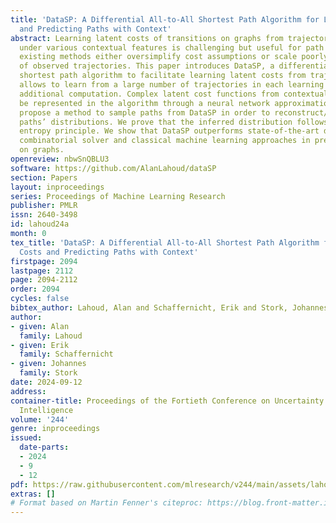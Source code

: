 ```yaml
---
title: 'DataSP: A Differential All-to-All Shortest Path Algorithm for Learning Costs
  and Predicting Paths with Context'
abstract: Learning latent costs of transitions on graphs from trajectories demonstrations
  under various contextual features is challenging but useful for path planning. Yet,
  existing methods either oversimplify cost assumptions or scale poorly with the number
  of observed trajectories. This paper introduces DataSP, a differentiable all-to-all
  shortest path algorithm to facilitate learning latent costs from trajectories. It
  allows to learn from a large number of trajectories in each learning step without
  additional computation. Complex latent cost functions from contextual features can
  be represented in the algorithm through a neural network approximation. We further
  propose a method to sample paths from DataSP in order to reconstruct/mimic observed
  paths’ distributions. We prove that the inferred distribution follows the maximum
  entropy principle. We show that DataSP outperforms state-of-the-art differentiable
  combinatorial solver and classical machine learning approaches in predicting paths
  on graphs.
openreview: nbwSnQBLU3
software: https://github.com/AlanLahoud/dataSP
section: Papers
layout: inproceedings
series: Proceedings of Machine Learning Research
publisher: PMLR
issn: 2640-3498
id: lahoud24a
month: 0
tex_title: 'DataSP: A Differential All-to-All Shortest Path Algorithm for Learning
  Costs and Predicting Paths with Context'
firstpage: 2094
lastpage: 2112
page: 2094-2112
order: 2094
cycles: false
bibtex_author: Lahoud, Alan and Schaffernicht, Erik and Stork, Johannes
author:
- given: Alan
  family: Lahoud
- given: Erik
  family: Schaffernicht
- given: Johannes
  family: Stork
date: 2024-09-12
address:
container-title: Proceedings of the Fortieth Conference on Uncertainty in Artificial
  Intelligence
volume: '244'
genre: inproceedings
issued:
  date-parts:
  - 2024
  - 9
  - 12
pdf: https://raw.githubusercontent.com/mlresearch/v244/main/assets/lahoud24a/lahoud24a.pdf
extras: []
# Format based on Martin Fenner's citeproc: https://blog.front-matter.io/posts/citeproc-yaml-for-bibliographies/
---
```

